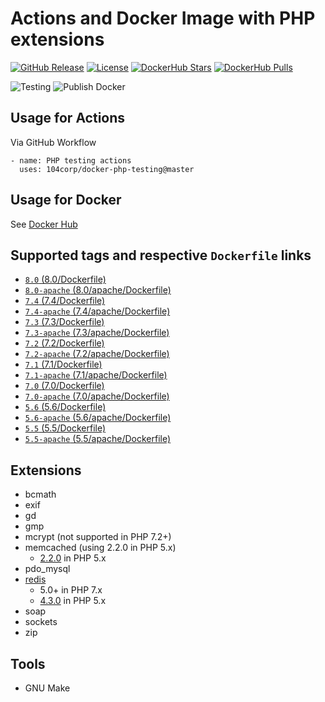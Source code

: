 # Actions and Docker Image with PHP extensions

[![GitHub Release](https://img.shields.io/github/tag/104corp/docker-php-testing.svg)](https://github.com/104corp/docker-php-testing/releases)
[![License](https://img.shields.io/badge/license-MIT-brightgreen.svg)](LICENSE)
[![DockerHub Stars](https://img.shields.io/docker/stars/104corp/php-testing.svg)](https://hub.docker.com/r/104corp/php-testing/)
[![DockerHub Pulls](https://img.shields.io/docker/pulls/104corp/php-testing.svg)](https://hub.docker.com/r/104corp/php-testing/)

![Testing](https://github.com/104corp/docker-php-testing/workflows/Testing/badge.svg)
![Publish Docker](https://github.com/104corp/docker-php-testing/workflows/Publish%20Docker/badge.svg)

## Usage for Actions

Via GitHub Workflow

```
- name: PHP testing actions
  uses: 104corp/docker-php-testing@master
```

## Usage for Docker

See [Docker Hub](https://hub.docker.com/r/104corp/php-testing/)

## Supported tags and respective `Dockerfile` links

* [`8.0` (8.0/Dockerfile)](https://github.com/104corp/docker-php-testing/blob/master/8.0/Dockerfile)
* [`8.0-apache` (8.0/apache/Dockerfile)](https://github.com/104corp/docker-php-testing/blob/master/8.0/apache/Dockerfile)
* [`7.4` (7.4/Dockerfile)](https://github.com/104corp/docker-php-testing/blob/master/7.4/Dockerfile)
* [`7.4-apache` (7.4/apache/Dockerfile)](https://github.com/104corp/docker-php-testing/blob/master/7.4/apache/Dockerfile)
* [`7.3` (7.3/Dockerfile)](https://github.com/104corp/docker-php-testing/blob/master/7.3/Dockerfile)
* [`7.3-apache` (7.3/apache/Dockerfile)](https://github.com/104corp/docker-php-testing/blob/master/7.3/apache/Dockerfile)
* [`7.2` (7.2/Dockerfile)](https://github.com/104corp/docker-php-testing/blob/master/7.2/Dockerfile)
* [`7.2-apache` (7.2/apache/Dockerfile)](https://github.com/104corp/docker-php-testing/blob/master/7.2/apache/Dockerfile)
* [`7.1` (7.1/Dockerfile)](https://github.com/104corp/docker-php-testing/blob/master/7.1/Dockerfile)
* [`7.1-apache` (7.1/apache/Dockerfile)](https://github.com/104corp/docker-php-testing/blob/master/7.1/apache/Dockerfile)
* [`7.0` (7.0/Dockerfile)](https://github.com/104corp/docker-php-testing/blob/master/7.0/Dockerfile)
* [`7.0-apache` (7.0/apache/Dockerfile)](https://github.com/104corp/docker-php-testing/blob/master/7.0/apache/Dockerfile)
* [`5.6` (5.6/Dockerfile)](https://github.com/104corp/docker-php-testing/blob/master/5.6/Dockerfile)
* [`5.6-apache` (5.6/apache/Dockerfile)](https://github.com/104corp/docker-php-testing/blob/master/5.6/apache/Dockerfile)
* [`5.5` (5.5/Dockerfile)](https://github.com/104corp/docker-php-testing/blob/master/5.5/Dockerfile)
* [`5.5-apache` (5.5/apache/Dockerfile)](https://github.com/104corp/docker-php-testing/blob/master/5.5/apache/Dockerfile)

## Extensions

* bcmath
* exif
* gd
* gmp
* mcrypt (not supported in PHP 7.2+)
* memcached (using 2.2.0 in PHP 5.x)
  + [2.2.0](https://pecl.php.net/package/memcached/2.2.0) in PHP 5.x
* pdo_mysql
* [redis](https://pecl.php.net/package/redis)
  + 5.0+ in PHP 7.x
  + [4.3.0](https://pecl.php.net/package/redis/4.3.0) in PHP 5.x
* soap
* sockets
* zip

## Tools

* GNU Make
